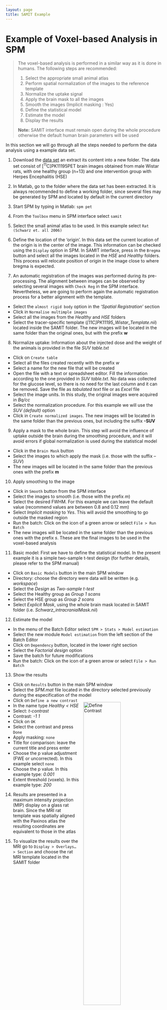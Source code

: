 ```yaml
---
layout: page
title: SAMIT Example
---
```

# Example of Voxel-based Analysis in SPM

>The voxel-based analysis is performed in a similar way as it is done in humans. The following steps are recommended:
>
>1. Select the appropriate small animal atlas
>2. Perform spatial normalization of the images to the reference template
>3. Normalize the uptake signal
>4. Apply the brain mask to all the images
>5. Smooth the images (Implicit masking : Yes)
>6. Define the statistical model
>7. Estimate the model
>8. Display the results
>
>**Note:** SAMIT interface must remain open during the whole procedure otherwise the default human brain parameters will be used

In this section we will go through all the steps needed to perform the data analysis using a example data set.

1. Download the [data set](https://unishare.nl/index.php/s/FzuLHourQU79aS1) an extract its content into a new folder. The data set consist of [<sup>11</sup>C]PK11195PET brain images obtained from male Wistar rats, with one healthy group (n=13) and one intervention group with Herpes Encephalitis (HSE)

2. In Matlab, go to the folder where the data set has been extracted. It is always recommended to define a working folder, since several files may be generated by SPM and located by default in the current directory

3. Start SPM by typing in Matlab: `spm pet`

4. From the `Toolbox` menu in SPM interface select `samit`

5. Select the small animal atlas to be used. In this example select `Rat (Schwarz et. all 2006)`

6. Define the location of the ‘origin’. In this data set the current location of the origin is in the center of the image. This information can be checked using the `Display` option in SPM. In SAMIT interface, press in the `Bregma` button and select all the images located in the *HSE* and *Healthy* folders. This process will relocate position of origin in the image close to where bregma is expected.

7. An automatic registration of the images was performed during its pre-processing. The alignment between images can be observed by selecting several images with `Check Reg` in the SPM interface. Nevertheless, we are going to perform again the automatic registration process for a better alignment with the template.
- Select the `almost rigid body` option in the *‘Spatial Registration’* section
- Click in `Normalise multimple images`
- Select all the images from the *Healthy* and *HSE* folders
- Select the tracer-specific template (*[11C]PK11195_Wistar_Template.nii*) located inside the SAMIT folder. The new images will be located in the same folder than the original ones, but with the prefix **w**

8. Normalize uptake: Information about the injected dose and the weight of the animals is provided in the file *SUV table.txt*
- Click on `Create table`
- Select all the files created recently with the prefix *w*
- Select a name for the new file that will be created
- Open the file with a text or spreadsheet editor. Fill the information according to the one provided in *SUV table.txt*. No data was collected for the glucose level, so there is no need for the last column and it can be removed. Save the file as *tabulated text* file or as *Excel* file
- Select the image units. In this study, the original images were acquired in *Bq/cc*
- Select the normalization procedure. For this example we will use the *SUV (default)* option
- Click in `Create normalized images`. The new images will be located in the same folder than the previous ones, but including the suffix **-SUV**

9. Apply a mask to the whole brain. This step will avoid the influence of uptake outside the brain during the smoothing procedure, and it will avoid errors if global normalization is used during the statistical model
- Click in the `Brain Mask` button
- Select the images to which apply the mask (i.e. those with the suffix *–SUV*)
- The new images will be located in the same folder than the previous ones with the prefix **m**

10. Apply smoothing to the image
- Click in `Smooth` button from the SPM interface
- Select the images to smooth (i.e. those with the prefix *m*)
- Select the desired FWHM. For this example we can leave the default value (recommend values are between 0.8 and 0.12 mm)
- Select *Implicit masking* to *Yes*. This will avoid the smoothing to go outside the masked region
- Run the batch: Click on the icon of a green arrow or select `File > Run Batch`
- The new images will be located in the same folder than the previous ones with the prefix *s*. These are the final images to be used in the voxel-based analysis

11. Basic model: First we have to define the statistical model. In the present example it is a simple two-sample t-test design (for further details, please refer to the SPM manual)
- Click on `Basic Models` button in the main SPM window
- Directory: choose the directory were data will be written (e.g. *workspace*)
- Select the *Design* as *Two-sample t-test*
- Select the Healthy group as *Group 1 scans*
- Select the HSE group as *Group 2 scans*
- Select *Explicit Mask*, using the whole brain mask located in SAMIT folder (i.e. *Schwarz_intracranialMask.nii*)

12. Estimate the model
- In the menu of the Batch Editor select `SPM > Stats > Model estimation`
- Select the new module `Model estimation` from the left section of the Batch Editor
- Click on `Dependency` button, located in the lower right section
- Select the *Factorial design* option
- Save the batch for future modifications
- Run the batch: Click on the icon of a green arrow or select `File > Run Batch`
 
13. Show the results
- Click on `Results` button in the main SPM window
- Select the *SPM.mat* file located in the directory selected previously during the especification of the model
- Click on `Define a new contrast` <img src="http://s3-eu-west-1.amazonaws.com/learningspacebucket/umcgmic/images/images/000/000/260/original/spm-contrast_manager.png?1430581602" alt="Define Contrast" style="float:right;border:1em;width:50%;margin:1em">
- In the name type *Healthy &lt; HSE*
- Select: *t-contrast*
- Contrast: *-1 1*
- Click on `OK`
- Select the contrast and press `Done`
- Apply masking: `none`
- Title for comparison: leave the current title and press enter
- Choose the p value adjustment (FWE or uncorrected). In this example select `none`
- Choose the p value. In this example type: *0.001*
- Extent threshold (voxels). In this example type: *200*

14. Results are presented in a maximum intensity projection (MIP) display on a glass rat brain. Since the MRI rat template was spatially aligned with the Paxinos atlas the resulting coordinates are equivalent to those in the atlas
 
15. To visualize the results over the MRI  go to `Display > Overlays… > Section` and choose the rat MRI template located in the SAMIT folder
  
<img src="http://s3-eu-west-1.amazonaws.com/learningspacebucket/umcgmic/images/images/000/000/261/original/samit-results1.png?1430581720" alt="SPM Results: Table" style="width:50%;float:left">

<img src="http://s3-eu-west-1.amazonaws.com/learningspacebucket/umcgmic/images/images/000/000/263/original/samit-results2.png?1430581911" alt="SPM Results: Overlay MRI" style="width:50%;float:right">
